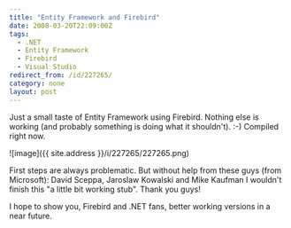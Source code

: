```yaml
---
title: "Entity Framework and Firebird"
date: 2008-03-20T22:09:00Z
tags:
  - .NET
  - Entity Framework
  - Firebird
  - Visual Studio
redirect_from: /id/227265/
category: none
layout: post
---
```

Just a small taste of Entity Framework using Firebird. Nothing else is working (and probably something is doing what it shouldn't). :-) Compiled right now.

![image]({{ site.address }}/i/227265/227265.png)

First steps are always problematic. But without help from these guys (from Microsoft): David Sceppa, Jaroslaw Kowalski and Mike Kaufman I wouldn't finish this "a little bit working stub". Thank you guys!

I hope to show you, Firebird and .NET fans, better working versions in a near future.